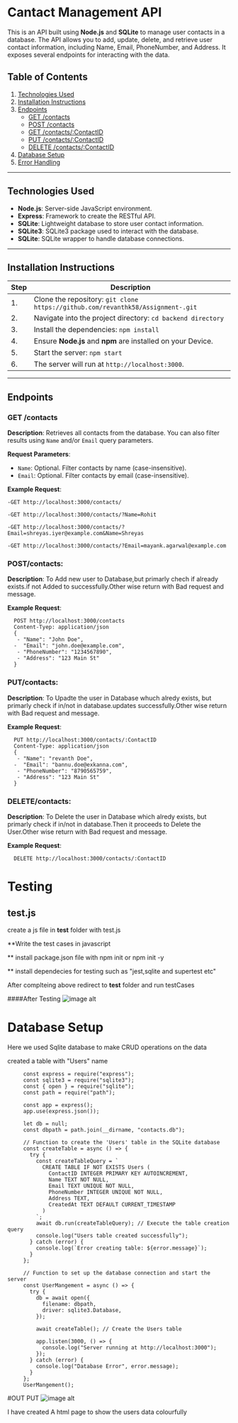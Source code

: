 # Cantact Management API

This is an API built using **Node.js** and **SQLite** to manage user contacts in a database. The API allows you to add, update, delete, and retrieve user contact information, including Name, Email, PhoneNumber, and Address. It exposes several endpoints for interacting with the data.

## Table of Contents

1. [Technologies Used](#technologies-used)
2. [Installation Instructions](#installation-instructions)
3. [Endpoints](#endpoints)
   - [GET /contacts](#get-contacts)
   - [POST /contacts](#post-contacts)
   - [GET /contacts/:ContactID](#get-contact-by-id)
   - [PUT /contacts/:ContactID](#put-contact-by-id)
   - [DELETE /contacts/:ContactID](#delete-contact-by-id)
4. [Database Setup](#database-setup)
5. [Error Handling](#error-handling)

---

## Technologies Used

- **Node.js**: Server-side JavaScript environment.
- **Express**: Framework to create the RESTful API.
- **SQLite**: Lightweight database to store user contact information.
- **SQLite3**: SQLite3 package used to interact with the database.
- **SQLite**: SQLite wrapper to handle database connections.

---

## Installation Instructions

| Step | Description |
|------|-------------|
| 1.   | Clone the repository: `git clone https://github.com/revanthk58/Assignment-.git` |
| 2.   | Navigate into the project directory: `cd backend directory` |
| 3.   | Install the dependencies: `npm install` |
| 4.   | Ensure **Node.js** and **npm** are installed on your Device. |
| 5.   | Start the server: `npm start` |
| 6.   | The server will run at `http://localhost:3000`. |

---

## Endpoints

### GET /contacts

**Description**: Retrieves all contacts from the database. You can also filter results using `Name` and/or `Email` query parameters.

**Request Parameters**:
- `Name`: Optional. Filter contacts by name (case-insensitive).
- `Email`: Optional. Filter contacts by email (case-insensitive).

**Example Request**:
       
    -GET http://localhost:3000/contacts/
    
    -GET http://localhost:3000/contacts/?Name=Rohit
    
    -GET http://localhost:3000/contacts/?Email=shreyas.iyer@example.com&Name=Shreyas
    
    -GET http://localhost:3000/contacts/?Email=mayank.agarwal@example.com



    


### POST/contacts:

**Description**: To Add new user to Database,but primarly chech if already exists.if not Added to successfully.Other wise return with Bad request and message.



**Example Request**:

      POST http://localhost:3000/contacts
      Content-Tyep: application/json
      {
       - "Name": "John Doe",
      -  "Email": "john.doe@example.com",
       - "PhoneNumber": "1234567890",
       - "Address": "123 Main St" 
      }




### PUT/contacts:

**Description**: To Upadte the  user in Database whuch alredy exists, but primarly check if in/not in database.updates successfully.Other wise return with Bad request and message.

**Example Request**:

      PUT http://localhost:3000/contacts/:ContactID
      Content-Type: application/json
      {
       - "Name": "revanth Doe",
      -  "Email": "bannu.doe@exkanna.com",
       - "PhoneNumber": "8790565759",
       - "Address": "123 Main St" 
      }



### DELETE/contacts:

**Description**: To Delete the  user in Database which alredy exists, but primarly check if in/not in database.Then it proceeds to Delete the User.Other wise return with Bad request and message.

**Example Request**:

      DELETE http://localhost:3000/contacts/:ContactID



# Testing
## test.js
 create a js file in __test__ folder   with  test.js

 **Write the test cases in javascript 
 
 ** install package.json file  with npm init or npm init -y
 
 ** install dependecies for testing such as "jest,sqlite and supertest etc"

 After complteing above redirect to  __test__ folder   and  run testCases


 ####After Testing
 ![image alt](https://github.com/revanthk58/Assignment-/blob/master/Screenshot%20(5).png?raw=true)



 # Database Setup

 Here we used Sqlite database to  make CRUD operations on the data 

 created a table with "Users" name
         
         const express = require("express");
         const sqlite3 = require("sqlite3");
         const { open } = require("sqlite");
         const path = require("path");
         
         const app = express();
         app.use(express.json());
         
         let db = null;
         const dbpath = path.join(__dirname, "contacts.db");
         
         // Function to create the 'Users' table in the SQLite database
         const createTable = async () => {
           try {
             const createTableQuery = `
               CREATE TABLE IF NOT EXISTS Users (
                 ContactID INTEGER PRIMARY KEY AUTOINCREMENT,
                 Name TEXT NOT NULL,
                 Email TEXT UNIQUE NOT NULL,
                 PhoneNumber INTEGER UNIQUE NOT NULL,
                 Address TEXT,
                 CreatedAt TEXT DEFAULT CURRENT_TIMESTAMP
               )
             `;
             await db.run(createTableQuery); // Execute the table creation query
             console.log("Users table created successfully");
           } catch (error) {
             console.log(`Error creating table: ${error.message}`);
           }
         };
         
         // Function to set up the database connection and start the server
         const UserMangement = async () => {
           try {
             db = await open({
               filename: dbpath,
               driver: sqlite3.Database,
             });
         
             await createTable(); // Create the Users table
         
             app.listen(3000, () => {
               console.log("Server running at http://localhost:3000");
             });
           } catch (error) {
             console.log("Database Error", error.message);
           }
         };
         UserMangement();







#OUT PUT 
 ![image alt](https://github.com/revanthk58/Assignment-/blob/master/Screenshot%20(6).png?raw=true)


 I have created A html page to show the users data colourfully
 
